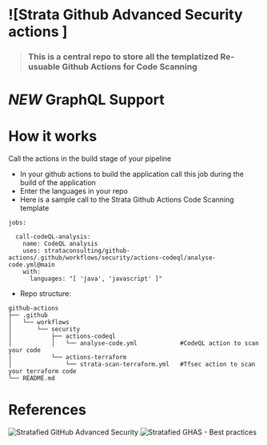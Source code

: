 # ![Strata Github Advanced Security actions ]


> ### This is a central repo to store all the templatized Re-usuable Github Actions for Code Scanning



# *NEW* GraphQL Support  


# How it works

Call the actions in the build stage of your pipeline 

* In your github actions to build the application call this job during the build of the application
* Enter the languages in your repo
* Here is a sample call to the Strata Github Actions Code Scanning template 

```
jobs:

  call-codeQL-analysis:
    name: CodeQL analysis 
    uses: strataconsulting/github-actions/.github/workflows/security/actions-codeql/analyse-code.yml@main
    with:
      languages: "[ 'java', 'javascript' ]"
```


* Repo structure:

```
github-actions
├── .github
│   └── workflows
│       └── security
│           ├── actions-codeql
│           │   └── analyse-code.yml            #CodeQL action to scan your code
│           └── actions-terraform
│               └── strata-scan-terraform.yml   #Tfsec action to scan your terraform code
└── README.md

```

# References

![Stratafied GitHub Advanced Security](https://strataconsulting.atlassian.net/l/cp/sNt3DDM9)
![Stratafied GHAS - Best practices](https://strataconsulting.atlassian.net/l/cp/1qcDTPv1)
